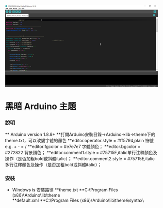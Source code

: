 ![screenshot](https://github.com/HungYn/Arduino-Theme/blob/main/screenshot.png)

# 黑暗 Arduino 主題

### 說明  
** Arduino version 1.8.6+
**打開Arduino安裝目錄->Arduino->lib->theme下的theme.txt，可以改變字體的顏色
**editor.operator.style = #ff5794,plain  符號 e.g. + - = /
**editor.fgcolor = #e7e7e7 字體顏色；
**editor.bgcolor = #272822 背景顏色；
**editor.comment1.style = #75715E,italic單行注釋顏色及操作（是否加粗bold或斜體italic）；
**editor.comment2.style = #75715E,italic 多行注釋顏色及操作（是否加粗bold或斜體italic）；


### 安裝  

* Windows is 安裝路徑
**theme.txt
**C:\Program Files (x86)\Arduino\lib\theme\
**default.xml
**C:\Program Files (x86)\Arduino\lib\theme\syntax\


